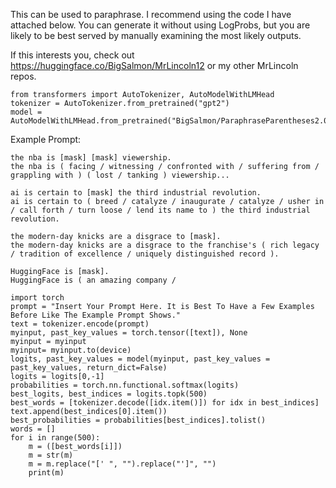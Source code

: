 This can be used to paraphrase. I recommend using the code I have attached below. You can generate it without using LogProbs, but you are likely to be best served by manually examining the most likely outputs.

If this interests you, check out https://huggingface.co/BigSalmon/MrLincoln12 or my other MrLincoln repos.

```
from transformers import AutoTokenizer, AutoModelWithLMHead
tokenizer = AutoTokenizer.from_pretrained("gpt2")
model = AutoModelWithLMHead.from_pretrained("BigSalmon/ParaphraseParentheses2.0")
```

Example Prompt:
```
the nba is [mask] [mask] viewership.
the nba is ( facing / witnessing / confronted with / suffering from / grappling with ) ( lost / tanking ) viewership...

ai is certain to [mask] the third industrial revolution.
ai is certain to ( breed / catalyze / inaugurate / catalyze / usher in / call forth / turn loose / lend its name to ) the third industrial revolution.

the modern-day knicks are a disgrace to [mask].
the modern-day knicks are a disgrace to the franchise's ( rich legacy / tradition of excellence / uniquely distinguished record ).

HuggingFace is [mask].
HuggingFace is ( an amazing company /
```

```
import torch
prompt = "Insert Your Prompt Here. It is Best To Have a Few Examples Before Like The Example Prompt Shows."
text = tokenizer.encode(prompt)
myinput, past_key_values = torch.tensor([text]), None
myinput = myinput
myinput= myinput.to(device)
logits, past_key_values = model(myinput, past_key_values = past_key_values, return_dict=False)
logits = logits[0,-1]
probabilities = torch.nn.functional.softmax(logits)
best_logits, best_indices = logits.topk(500)
best_words = [tokenizer.decode([idx.item()]) for idx in best_indices]
text.append(best_indices[0].item())
best_probabilities = probabilities[best_indices].tolist()
words = []
for i in range(500):
    m = ([best_words[i]])
    m = str(m)
    m = m.replace("[' ", "").replace("']", "")
    print(m)
```
